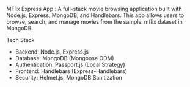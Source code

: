 MFlix Express App : 
A full-stack movie browsing application built with Node.js, Express, MongoDB, and Handlebars. This app allows users to browse, search, and manage movies from the sample_mflix dataset in MongoDB.

Tech Stack
- Backend: Node.js, Express.js
- Database: MongoDB (Mongoose ODM)
- Authentication: Passport.js (Local Strategy)
- Frontend: Handlebars (Express-Handlebars)
- Security: Helmet.js, MongoDB Sanitization



